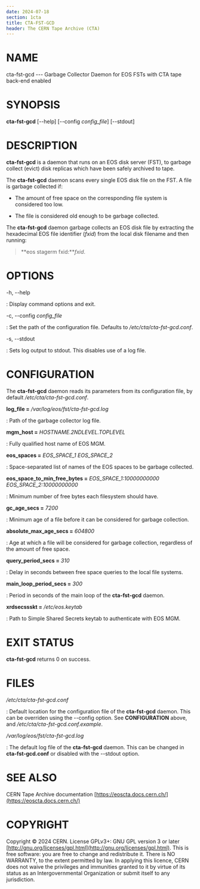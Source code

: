 ```yaml
---
date: 2024-07-18
section: 1cta
title: CTA-FST-GCD
header: The CERN Tape Archive (CTA)
---
```

<!---
@project      The CERN Tape Archive (CTA)
@copyright    Copyright © 2020-2024 CERN
@license      This program is free software, distributed under the terms of the GNU General Public
              Licence version 3 (GPL Version 3), copied verbatim in the file "COPYING". You can
              redistribute it and/or modify it under the terms of the GPL Version 3, or (at your
              option) any later version.

              This program is distributed in the hope that it will be useful, but WITHOUT ANY
              WARRANTY; without even the implied warranty of MERCHANTABILITY or FITNESS FOR A
              PARTICULAR PURPOSE. See the GNU General Public License for more details.

              In applying this licence, CERN does not waive the privileges and immunities
              granted to it by virtue of its status as an Intergovernmental Organization or
              submit itself to any jurisdiction.
--->

# NAME

cta-fst-gcd --- Garbage Collector Daemon for EOS FSTs with CTA tape back-end enabled

# SYNOPSIS

**cta-fst-gcd** \[\--help] \[\--config *config_file*] \[\--stdout]

# DESCRIPTION

**cta-fst-gcd** is a daemon that runs on an EOS disk server (FST), to garbage
collect (evict) disk replicas which have been safely archived to tape.

The **cta-fst-gcd** daemon scans every single EOS disk file on the FST.
A file is garbage collected if:

-   The amount of free space on the corresponding file system is
    considered too low.

-   The file is considered old enough to be garbage collected.

The **cta-fst-gcd** daemon garbage collects an EOS disk file by
extracting the hexadecimal EOS file identifier (*fxid*) from the local
disk filename and then running:

> **eos stagerm fxid:***fxid*.

# OPTIONS

-h, \--help

:   Display command options and exit.

-c, \--config *config_file*

:   Set the path of the configuration file. Defaults to
    */etc/cta/cta-fst-gcd.conf*.

-s, \--stdout

:   Sets log output to stdout. This disables use of a log file.

# CONFIGURATION

The **cta-fst-gcd** daemon reads its parameters from its configuration
file, by default */etc/cta/cta-fst-gcd.conf*.

**log_file =** */var/log/eos/fst/cta-fst-gcd.log*

:   Path of the garbage collector log file.

**mgm_host =** *HOSTNAME.2NDLEVEL.TOPLEVEL*

:   Fully qualified host name of EOS MGM.

**eos_spaces =** *EOS_SPACE_1* *EOS_SPACE_2*

:   Space-separated list of names of the EOS spaces to be garbage
    collected.

**eos_space_to_min_free_bytes =** *EOS_SPACE_1:10000000000* *EOS_SPACE_2:10000000000*

:   Minimum number of free bytes each filesystem should have.

**gc_age_secs =** *7200*

:   Minimum age of a file before it can be considered for garbage
    collection.

**absolute_max_age_secs =** *604800*

:   Age at which a file will be considered for garbage collection,
    regardless of the amount of free space.

**query_period_secs =** *310*

:   Delay in seconds between free space queries to the local file
    systems.

**main_loop_period_secs =** *300*

:   Period in seconds of the main loop of the **cta-fst-gcd** daemon.

**xrdsecssskt =** */etc/eos.keytab*

:   Path to Simple Shared Secrets keytab to authenticate with EOS MGM.

# EXIT STATUS

**cta-fst-gcd** returns 0 on success.

# FILES

*/etc/cta/cta-fst-gcd.conf*

:   Default location for the configuration file of the **cta-fst-gcd**
    daemon. This can be overriden using the \--config option. See
    **CONFIGURATION** above, and */etc/cta/cta-fst-gcd.conf.example*.

*/var/log/eos/fst/cta-fst-gcd.log*

:   The default log file of the **cta-fst-gcd** daemon. This can be
    changed in **cta-fst-gcd.conf** or disabled with the \--stdout
    option.

# SEE ALSO

CERN Tape Archive documentation [https://eoscta.docs.cern.ch/](https://eoscta.docs.cern.ch/)

# COPYRIGHT

Copyright © 2024 CERN. License GPLv3+: GNU GPL version 3 or later [http://gnu.org/licenses/gpl.html](http://gnu.org/licenses/gpl.html).
This is free software: you are free to change and redistribute it. There is NO WARRANTY, to the extent permitted by law.
In applying this licence, CERN does not waive the privileges and immunities granted to it by virtue of its status as an
Intergovernmental Organization or submit itself to any jurisdiction.
